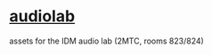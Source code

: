 # [audiolab](https://idmnyu.github.io/audiolab/)
assets for the IDM audio lab (2MTC, rooms 823/824)
